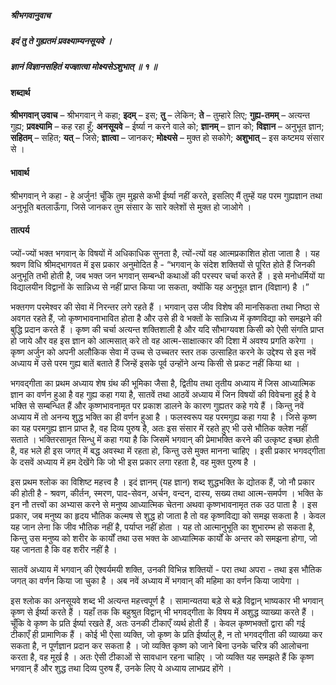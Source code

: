 ##### श्रीभगवानुवाच
##### इदं तु ते गुह्यतमं प्रवक्ष्याम्यनसूयवे ।
##### ज्ञानं विज्ञानसहितं यज्ज्ञात्वा मोक्ष्यसेऽशुभात् ॥ १ ॥

#### शब्दार्थ

**श्रीभगवान् उवाच** – श्रीभगवान् ने कहा; **इदम्** – इस; **तु** – लेकिन; **ते** – तुम्हारे लिए; **गुह्य-तमम्** – अत्यन्त गुह्य; **प्रवक्ष्यामि** – कह रहा हूँ; **अनसूयवे** – ईर्ष्या न करने वाले को; **ज्ञानम्** – ज्ञान को; **विज्ञान** – अनुभूत ज्ञान; **सहितम्** – सहित; **यत्** – जिसे; **ज्ञात्वा** – जानकर; **मोक्ष्यसे** – मुक्त हो सकोगे; **अशुभात्** – इस कष्टमय संसार से ।

#### भावार्थ

श्रीभगवान् ने कहा - हे अर्जुन! चूँकि तुम मुझसे कभी ईर्ष्या नहीं करते, इसलिए मैं तुम्हें यह परम गुह्यज्ञान तथा अनुभूति बतलाऊँगा, जिसे जानकर तुम संसार के सारे क्लेशों से मुक्त हो जाओगे ।

#### तात्पर्य

ज्यों-ज्यों भक्त भगवान् के विषयों में अधिकाधिक सुनता है, त्यों-त्यों वह आत्मप्रकाशित होता जाता है । यह श्रवण विधि श्रीमद्भागवत में इस प्रकार अनुमोदित है - “भगवान् के संदेश शक्तियों से पूरित होते हैं जिनकी अनुभूति तभी होती है, जब भक्त जन भगवान् सम्बन्धी कथाओं की परस्पर चर्चा करते हैं । इसे मनोधर्मियों या विद्यालयीन विद्वानों के सान्निध्य से नहीं प्राप्त किया जा सकता, क्योंकि यह अनुभूत ज्ञान (विज्ञान) है ।”

भक्तगण परमेश्वर की सेवा में निरन्तर लगे रहते हैं । भगवान् उस जीव विशेष की मानसिकता तथा निष्ठा से अवगत रहते हैं, जो कृष्णभावनाभावित होता है और उसे ही वे भक्तों के सान्निध्य में कृष्णविद्या को समझने की बुद्धि प्रदान करते हैं । कृष्ण की चर्चा अत्यन्त शक्तिशाली है और यदि सौभाग्यवश किसी को ऐसी संगति प्राप्त हो जाये और वह इस ज्ञान को आत्मसात् करे तो वह आत्म-साक्षात्कार की दिशा में अवश्य प्रगति करेगा । कृष्ण अर्जुन को अपनी अलौकिक सेवा में उच्च से उच्चतर स्तर तक उत्साहित करने के उद्देश्य से इस नवें अध्याय में उसे परम गुह्य बातें बताते हैं जिन्हें इसके पूर्व उन्होंने अन्य किसी से प्रकट नहीं किया था ।

भगवद्गीता का प्रथम अध्याय शेष ग्रंथ की भूमिका जैसा है, द्वितीय तथा तृतीय अध्याय में जिस आध्यात्मिक ज्ञान का वर्णन हुआ है वह गुह्य कहा गया है, सातवें तथा आठवें अध्याय में जिन विषयों की विवेचना हुई है वे भक्ति से सम्बन्धित हैं और कृष्णभावनामृत पर प्रकाश डालने के कारण गुह्यतर कहे गये हैं । किन्तु नवें अध्याय में तो अनन्य शुद्ध भक्ति का ही वर्णन हुआ है । फलस्वरूप यह परमगुह्य कहा गया है । जिसे कृष्ण का यह परमगुह्य ज्ञान प्राप्त है, वह दिव्य पुरुष है, अतः इस संसार में रहते हुए भी उसे भौतिक क्लेश नहीं सताते । भक्तिरसामृत सिन्धु में कहा गया है कि जिसमें भगवान् की प्रेमाभक्ति करने की उत्कृष्ट इच्छा होती है, वह भले ही इस जगत् में बद्ध अवस्था में रहता हो, किन्तु उसे मुक्त मानना चाहिए । इसी प्रकार भगवद्गीता के दसवें अध्याय में हम देखेंगे कि जो भी इस प्रकार लगा रहता है, वह मुक्त पुरुष है ।

इस प्रथम श्लोक का विशिष्ट महत्त्व है । इदं ज्ञानम् (यह ज्ञान) शब्द शुद्धभक्ति के द्योतक हैं, जो नौ प्रकार की होती है - श्रवण, कीर्तन, स्मरण, पाद-सेवन, अर्चन, वन्दन, दास्य, सख्य तथा आत्म-समर्पण । भक्ति के इन नौ तत्त्वों का अभ्यास करने से मनुष्य आध्यात्मिक चेतना अथवा कृष्णभावनामृत तक उठ पाता है । इस प्रकार, जब मनुष्य का हृदय भौतिक कल्मष से शुद्ध हो जाता है तो वह कृष्णविद्या को समझ सकता है । केवल यह जान लेना कि जीव भौतिक नहीं है, पर्याप्त नहीं होता । यह तो आत्मानुभूति का शुभारम्भ हो सकता है, किन्तु उस मनुष्य को शरीर के कार्यों तथा उस भक्त के आध्यात्मिक कार्यों के अन्तर को समझना होगा, जो यह जानता है कि वह शरीर नहीं है ।

सातवें अध्याय में भगवान् की ऐश्वर्यमयी शक्ति, उनकी विभिन्न शक्तियों - परा तथा अपरा - तथा इस भौतिक जगत् का वर्णन किया जा चुका है । अब नवें अध्याय में भगवान् की महिमा का वर्णन किया जायेगा ।

इस श्लोक का अनसूयवे शब्द भी अत्यन्त महत्त्वपूर्ण है । सामान्यतया बड़े से बड़े विद्वान् भाष्यकार भी भगवान् कृष्ण से ईर्ष्या करते हैं । यहाँ तक कि बहुश्रुत विद्वान् भी भगवद्गीता के विषय में अशुद्ध व्याख्या करते हैं । चूँकि वे कृष्ण के प्रति ईर्ष्या रखते हैं, अतः उनकी टीकाएँ व्यर्थ होती हैं । केवल कृष्णभक्तों द्वारा की गई टीकाएँ ही प्रामाणिक हैं । कोई भी ऐसा व्यक्ति, जो कृष्ण के प्रति ईर्ष्यालु है, न तो भगवद्गीता की व्याख्या कर सकता है, न पूर्णज्ञान प्रदान कर सकता है । जो व्यक्ति कृष्ण को जाने बिना उनके चरित्र की आलोचना करता है, वह मूर्ख है । अतः ऐसी टीकाओं से सावधान रहना चाहिए । जो व्यक्ति यह समझते हैं कि कृष्ण भगवान् हैं और शुद्ध तथा दिव्य पुरुष हैं, उनके लिए ये अध्याय लाभप्रद होंगे ।